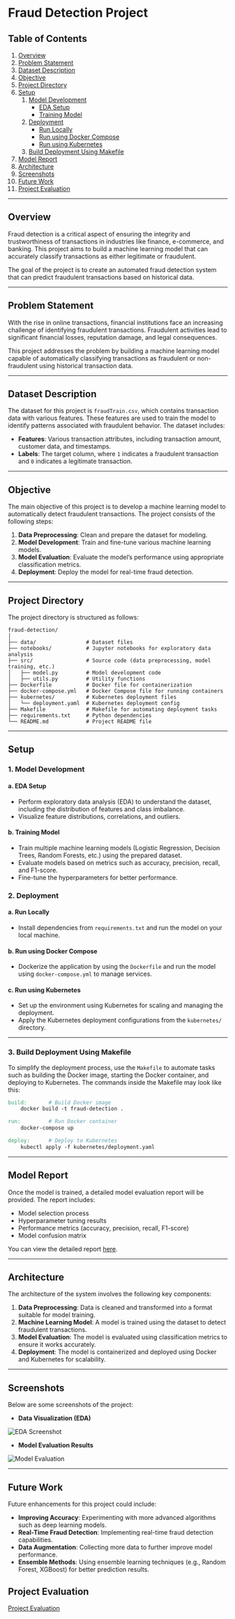 # Fraud Detection Project

## Table of Contents
1. [Overview](#overview)
2. [Problem Statement](#problem-statement)
3. [Dataset Description](#dataset-description)
4. [Objective](#objective)
5. [Project Directory](#project-directory)
6. [Setup](#setup)
    1. [Model Development](#model-development)
        - [EDA Setup](#eda-setup)
        - [Training Model](#training-model)
    2. [Deployment](#deployment)
        - [Run Locally](#run-locally)
        - [Run using Docker Compose](#run-using-docker-compose)
        - [Run using Kubernetes](#run-using-kubernetes)
    3. [Build Deployment Using Makefile](#build-deployment-using-makefile)
7. [Model Report](#model-report)
8. [Architecture](#architecture)
9. [Screenshots](#screenshots)
10. [Future Work](#future-work)
11. [Project Evaluation](#project-evaluation)

---

## Overview

Fraud detection is a critical aspect of ensuring the integrity and trustworthiness of transactions in industries like finance, e-commerce, and banking. This project aims to build a machine learning model that can accurately classify transactions as either legitimate or fraudulent.

The goal of the project is to create an automated fraud detection system that can predict fraudulent transactions based on historical data.

---

## Problem Statement

With the rise in online transactions, financial institutions face an increasing challenge of identifying fraudulent transactions. Fraudulent activities lead to significant financial losses, reputation damage, and legal consequences.

This project addresses the problem by building a machine learning model capable of automatically classifying transactions as fraudulent or non-fraudulent using historical transaction data.

---

## Dataset Description

The dataset for this project is `fraudTrain.csv`, which contains transaction data with various features. These features are used to train the model to identify patterns associated with fraudulent behavior. The dataset includes:

- **Features**: Various transaction attributes, including transaction amount, customer data, and timestamps.
- **Labels**: The target column, where `1` indicates a fraudulent transaction and `0` indicates a legitimate transaction.

---

## Objective

The main objective of this project is to develop a machine learning model to automatically detect fraudulent transactions. The project consists of the following steps:

1. **Data Preprocessing**: Clean and prepare the dataset for modeling.
2. **Model Development**: Train and fine-tune various machine learning models.
3. **Model Evaluation**: Evaluate the model’s performance using appropriate classification metrics.
4. **Deployment**: Deploy the model for real-time fraud detection.

---

## Project Directory

The project directory is structured as follows:

```
fraud-detection/
│
├── data/                # Dataset files
├── notebooks/           # Jupyter notebooks for exploratory data analysis
├── src/                 # Source code (data preprocessing, model training, etc.)
│   ├── model.py         # Model development code
│   ├── utils.py         # Utility functions
├── Dockerfile           # Docker file for containerization
├── docker-compose.yml   # Docker Compose file for running containers
├── kubernetes/          # Kubernetes deployment files
│   └── deployment.yaml  # Kubernetes deployment config
├── Makefile             # Makefile for automating deployment tasks
├── requirements.txt     # Python dependencies
└── README.md            # Project README file
```

---

## Setup

### 1. Model Development

#### a. EDA Setup
- Perform exploratory data analysis (EDA) to understand the dataset, including the distribution of features and class imbalance.
- Visualize feature distributions, correlations, and outliers.
  
#### b. Training Model
- Train multiple machine learning models (Logistic Regression, Decision Trees, Random Forests, etc.) using the prepared dataset.
- Evaluate models based on metrics such as accuracy, precision, recall, and F1-score.
- Fine-tune the hyperparameters for better performance.

### 2. Deployment

#### a. Run Locally
- Install dependencies from `requirements.txt` and run the model on your local machine.
  
#### b. Run using Docker Compose
- Dockerize the application by using the `Dockerfile` and run the model using `docker-compose.yml` to manage services.

#### c. Run using Kubernetes
- Set up the environment using Kubernetes for scaling and managing the deployment.
- Apply the Kubernetes deployment configurations from the `kubernetes/` directory.

---
### 3. Build Deployment Using Makefile

To simplify the deployment process, use the `Makefile` to automate tasks such as building the Docker image, starting the Docker container, and deploying to Kubernetes. The commands inside the Makefile may look like this:

```makefile
build:       # Build Docker image
    docker build -t fraud-detection .

run:         # Run Docker container
    docker-compose up

deploy:      # Deploy to Kubernetes
    kubectl apply -f kubernetes/deployment.yaml
```

---

## Model Report

Once the model is trained, a detailed model evaluation report will be provided. The report includes:

- Model selection process
- Hyperparameter tuning results
- Performance metrics (accuracy, precision, recall, F1-score)
- Model confusion matrix

You can view the detailed report [here](./model_report.pdf).

---

## Architecture

The architecture of the system involves the following key components:

1. **Data Preprocessing**: Data is cleaned and transformed into a format suitable for model training.
2. **Machine Learning Model**: A model is trained using the dataset to detect fraudulent transactions.
3. **Model Evaluation**: The model is evaluated using classification metrics to ensure it works accurately.
4. **Deployment**: The model is containerized and deployed using Docker and Kubernetes for scalability.

---

## Screenshots

Below are some screenshots of the project:

- **Data Visualization (EDA)**

![EDA Screenshot](./screenshots/eda.png)

- **Model Evaluation Results**

![Model Evaluation](./screenshots/model_results.png)

---

## Future Work

Future enhancements for this project could include:

- **Improving Accuracy**: Experimenting with more advanced algorithms such as deep learning models.
- **Real-Time Fraud Detection**: Implementing real-time fraud detection capabilities.
- **Data Augmentation**: Collecting more data to further improve model performance.
- **Ensemble Methods**: Using ensemble learning techniques (e.g., Random Forest, XGBoost) for better prediction results.


## Project Evaluation
[Project Evaluation](./evaluation.md)